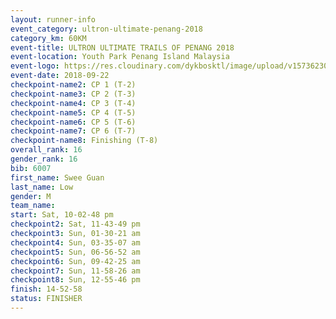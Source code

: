 ```yaml
---
layout: runner-info 
event_category: ultron-ultimate-penang-2018 
category_km: 60KM 
event-title: ULTRON ULTIMATE TRAILS OF PENANG 2018 
event-location: Youth Park Penang Island Malaysia 
event-logo: https://res.cloudinary.com/dykbosktl/image/upload/v1573623002/Logo/ULTRO_2018_LOGO_btp5xw.jpg 
event-date: 2018-09-22 
checkpoint-name2: CP 1 (T-2) 
checkpoint-name3: CP 2 (T-3) 
checkpoint-name4: CP 3 (T-4) 
checkpoint-name5: CP 4 (T-5) 
checkpoint-name6: CP 5 (T-6) 
checkpoint-name7: CP 6 (T-7) 
checkpoint-name8: Finishing (T-8) 
overall_rank: 16
gender_rank: 16
bib: 6007
first_name: Swee Guan
last_name: Low
gender: M
team_name: 
start: Sat, 10-02-48 pm
checkpoint2: Sat, 11-43-49 pm
checkpoint3: Sun, 01-30-21 am
checkpoint4: Sun, 03-35-07 am
checkpoint5: Sun, 06-56-52 am
checkpoint6: Sun, 09-42-25 am
checkpoint7: Sun, 11-58-26 am
checkpoint8: Sun, 12-55-46 pm
finish: 14-52-58
status: FINISHER
---
```

